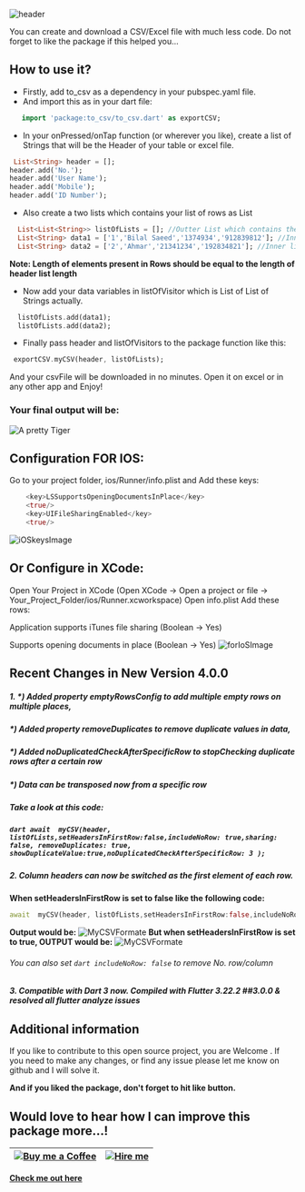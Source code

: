 
![header](https://firebasestorage.googleapis.com/v0/b/learning-firebase-2d636.appspot.com/o/List_Array_to_CSV_Excel_File.png?alt=media&token=a0dd3779-2698-4a80-9a8a-afc21b10c5c6)

You can create and download a CSV/Excel file with much less code. Do not forget to like the package if this helped you...
## How to use it?

* Firstly, add to_csv as a dependency in your pubspec.yaml file.
* And import this as in your dart file:
```dart
   import 'package:to_csv/to_csv.dart' as exportCSV;
```

* In your onPressed/onTap function (or wherever you like), create a list of Strings that will be the Header of your table or excel file.
```dart
 List<String> header = [];
header.add('No.');
header.add('User Name');
header.add('Mobile');
header.add('ID Number');
```
* Also create a two lists which contains your list of rows as List<String>
```dart
  List<List<String>> listOfLists = []; //Outter List which contains the data List
  List<String> data1 = ['1','Bilal Saeed','1374934','912839812']; //Inner list which contains Data i.e Row
  List<String> data2 = ['2','Ahmar','21341234','192834821']; //Inner list which contains Data i.e Row
```
**Note: Length of elements present in Rows should be equal to the length of header list length**

* Now add your data variables in listOfVisitor which is List of List of Strings actually.
```dart
  listOfLists.add(data1);
  listOfLists.add(data2);
```
* Finally pass header and listOfVisitors to the package function like this:
```dart
 exportCSV.myCSV(header, listOfLists);
```
And your csvFile will be downloaded in no minutes.
Open it on excel or in any other app and Enjoy!

### Your final output will be:
![A pretty Tiger]( https://firebasestorage.googleapis.com/v0/b/learning-firebase-2d636.appspot.com/o/Screenshot%202022-10-21%20at%203.48.05%20PM.png?alt=media&token=3023f9a3-147a-4f0c-9d78-e814dba72df0)

## Configuration FOR IOS:
Go to your project folder, ios/Runner/info.plist and Add these keys:
```dart
    <key>LSSupportsOpeningDocumentsInPlace</key>
    <true/>
    <key>UIFileSharingEnabled</key>
    <true/>
```
![iOSkeysImage](https://raw.githubusercontent.com/incrediblezayed/file_saver/main/images/ios.png)


## Or Configure in XCode:
Open Your Project in XCode (Open XCode -> Open a project or file -> Your_Project_Folder/ios/Runner.xcworkspace) Open info.plist Add these rows:

Application supports iTunes file sharing (Boolean -> Yes)

Supports opening documents in place (Boolean -> Yes)
![forIoSImage](https://raw.githubusercontent.com/incrediblezayed/file_saver/main/images/iOSXcode.png)

## Recent Changes in New Version 4.0.0
##### 1. *) Added property emptyRowsConfig to add multiple empty rows on multiple places, 
#####    *) Added property removeDuplicates to remove duplicate values in data, 
#####    *) Added noDuplicatedCheckAfterSpecificRow to stopChecking duplicate rows after a certain row
#####    *) Data can be transposed now from a specific row
#####    Take a look at this code:
#####   ```dart await  myCSV(header, listOfLists,setHeadersInFirstRow:false,includeNoRow: true,sharing: false, removeDuplicates: true, showDuplicateValue:true,noDuplicatedCheckAfterSpecificRow: 3 );```


##### 2. Column headers can now be switched as the first element of each row.
**When setHeadersInFirstRow is set to false like the following code:**
```dart
await  myCSV(header, listOfLists,setHeadersInFirstRow:false,includeNoRow: true, sharing: false);
```
**Output would be:**
![MyCSVFormate](https://firebasestorage.googleapis.com/v0/b/billnews-c5913.appspot.com/o/Screenshot%202024-08-22%20at%209.08.29%E2%80%AFAM.png?alt=media&token=2a799f47-e886-4e71-97f7-036db0b204bb)
**But when setHeadersInFirstRow is set to true, OUTPUT would be:**
![MyCSVFormate](https://firebasestorage.googleapis.com/v0/b/billnews-c5913.appspot.com/o/Screenshot%202024-08-22%20at%209.13.23%E2%80%AFAM.png?alt=media&token=6346565d-ef5e-479e-ac0b-7ec557a09937)

###### You can also set ```dart includeNoRow: false``` to remove No. row/column

##### 3. Compatible with Dart 3 now. Compiled with Flutter 3.22.2 ##3.0.0 & resolved all flutter analyze issues

## Additional information

If you like to contribute to this open source project, you are Welcome .
If you need to make any changes, or find any issue please let me know on github and I will solve it.

**And if you liked the package, don't forget to hit like button.**
## Would love to hear how I can improve this package more...!

| [![Buy me a Coffee ](https://firebasestorage.googleapis.com/v0/b/billnews-c5913.appspot.com/o/New%20Project%20(2).png?alt=media&token=e948c554-5825-4d3b-bf3a-8a885f6a1a74)](https://wa.me/923058431046?text=I%20would%20like%20to%2buy%20you%20a%20coffee%20) | [![Hire me](https://firebasestorage.googleapis.com/v0/b/billnews-c5913.appspot.com/o/New%20Project%20(3).png?alt=media&token=609b2a7f-46fc-4943-b267-787cbc78a1cd)](https://wa.me/923058431046?text=I%20would%20like%20to%2chire%20you%20a%20coffee%20) |
|---|---|

**[Check me out here](https://www.upwork.com/freelancers/billthecoder)**
